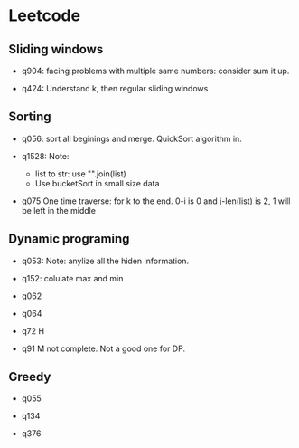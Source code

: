 # Leetcode

## Sliding windows
+ q904:
    facing problems with multiple same numbers: consider sum it up.

+ q424:
    Understand k, then regular sliding windows

## Sorting
+ q056:
    sort all beginings and merge. QuickSort algorithm in.

+ q1528:
    Note:
    + list to str: use "".join(list)
    + Use bucketSort in small size data

+ q075
    One time traverse: for k to the end. 0-i is 0 and j-len(list) is 2, 1 will be left in the middle


## Dynamic programing
+ q053:
    Note: anylize all the hiden information.
+ q152:
    colulate max and min
+ q062

+ q064

+ q72 H

+ q91 M
    not complete. Not a good one for DP.

## Greedy
+ q055

+ q134

+ q376

